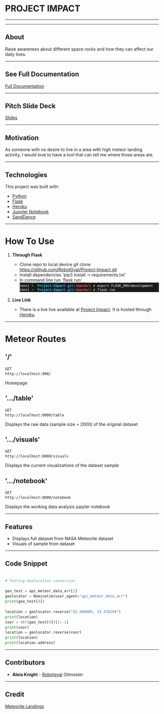 # PROJECT IMPACT 

---
---

## About
Raise awareness about different space rocks and how they can affect our daily lives.

---

## See Full Documentation 
[Full Documentation](https://robotgyal.github.io/Project-Impact/#/)

---


## Pitch Slide Deck
[Slides](https://www.canva.com/design/DAD0w0GqH7c/QKkt-L1AGj_NY054WHK1aQ/view?utm_content=DAD0w0GqH7c&utm_campaign=designshare&utm_medium=link&utm_source=sharebutton)

---


## Motivation

As someone with no desire to live in a area with high meteor landing activity, I would love to have a tool that can tell me where those areas are.

---


## Technologies
This project was built with:
* [Python](https://www.python.org/)
* [Flask](https://pypi.org/project/Flask/)
* [Heroku](https://www.heroku.com)
* [Jupyter Notebook](https://jupyter.org/)
* [SandDance](https://www.microsoft.com/en-us/research/project/sanddance/)


---


# How To Use

1. __Through Flask__
    + Clone repo to local device git clone https://github.com/RobotGyal/Project-Impact.git
    + Install dependencies 'pip3 install -r requirements.txt'
    + In command line run `flask run'
        ![Image](static/cli.png)

2. __Live Link__
    * There is a live live available at [Project Impact](https://project-impact-ak.herokuapp.com/). It is hosted through [Heroku](www.heroku.com).

---


# Meteor Routes

## '/'
```
GET
http://localhost:800/

```
Homepage

## '.../table'
```
GET
http://localhost:8000/table

```

Displays the raw data (sample size = 2000) of the original dataset

## '.../visuals'
```
GET
http://localhost:8000/visuals
```
Displays the current visualizations of the dataset sample


## '.../notebook'
```
GET
http://localhost:8000/notebook
```
Displays the working data analysis jupyter notebook

---


## Features
* Displays full dataset from NASA Meteorite dataset
* Visuals of sample from dataset

---



## Code Snippet
```python

# Testing Geolocation conversion

geo_test = api_meteor_data_arr[2]
geolocator = Nominatim(user_agent="api_meteor_data_arr")
print(geo_test[9])

location = geolocator.reverse("52.509669, 13.376294")
print(location)
coor = str(geo_test[9])[1:-1]
print(coor)
location = geolocator.reverse(coor)
print(location)
print(location.address)

```

---


## Contributors 
* **Aleia Knight** - [Robotgyal](https://github.com/robotgyal)
*Gitmaster*


---


## Credit
[Meteorite Landings](https://data.nasa.gov/Space-Science/Meteorite-Landings/gh4g-9sfh)

